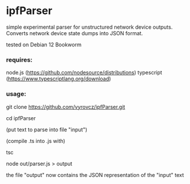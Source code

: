 # ipfParser

simple experimental parser for unstructured network device outputs.
Converts network device state dumps into JSON format.

tested on Debian 12 Bookworm

### requires:

node.js (https://github.com/nodesource/distributions)
typescript (https://www.typescriptlang.org/download)

### usage:

git clone https://github.com/vyrovcz/ipfParser.git

cd ipfParser

(put text to parse into file "input")

(compile .ts into .js with)

tsc

node out/parser.js > output

the file "output" now contains the JSON representation of the "input" text

